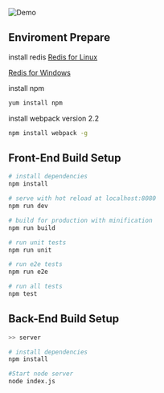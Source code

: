 
![Demo](https://github.com/goalbased/chat/blob/master/gitResource/homedemo.png)

## Enviroment Prepare

install redis
[Redis for Linux](https://github.com/goalbased/pyRedisLinux) 

[Redis for Windows](https://github.com/MSOpenTech/redis/releases/download/win-3.2.100/Redis-x64-3.2.100.msi)

install npm
``` bash
yum install npm 
```

install webpack version 2.2
``` bash
npm install webpack -g
```

## Front-End Build Setup

``` bash
# install dependencies
npm install

# serve with hot reload at localhost:8080
npm run dev

# build for production with minification
npm run build

# run unit tests
npm run unit

# run e2e tests
npm run e2e

# run all tests
npm test
```


## Back-End Build Setup
``` bash
>> server

# install dependencies
npm install

#Start node server
node index.js

```
